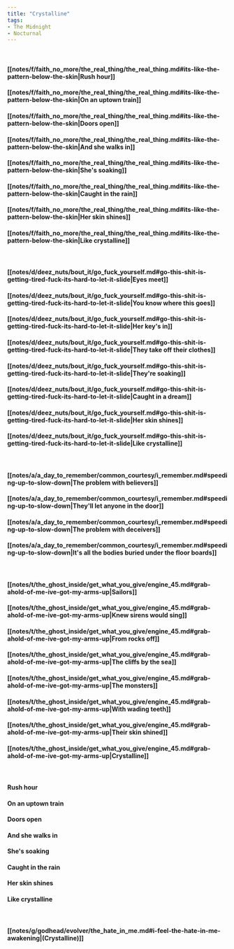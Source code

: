 ```yaml
---
title: "Crystalline"
tags:
- The Midnight
- Nocturnal
---
```

&nbsp;
#### [[notes/f/faith_no_more/the_real_thing/the_real_thing.md#its-like-the-pattern-below-the-skin|Rush hour]]
#### [[notes/f/faith_no_more/the_real_thing/the_real_thing.md#its-like-the-pattern-below-the-skin|On an uptown train]]
#### [[notes/f/faith_no_more/the_real_thing/the_real_thing.md#its-like-the-pattern-below-the-skin|Doors open]]
#### [[notes/f/faith_no_more/the_real_thing/the_real_thing.md#its-like-the-pattern-below-the-skin|And she walks in]]
#### [[notes/f/faith_no_more/the_real_thing/the_real_thing.md#its-like-the-pattern-below-the-skin|She's soaking]]
#### [[notes/f/faith_no_more/the_real_thing/the_real_thing.md#its-like-the-pattern-below-the-skin|Caught in the rain]]
#### [[notes/f/faith_no_more/the_real_thing/the_real_thing.md#its-like-the-pattern-below-the-skin|Her skin shines]]
#### [[notes/f/faith_no_more/the_real_thing/the_real_thing.md#its-like-the-pattern-below-the-skin|Like crystalline]]
&nbsp;
#### [[notes/d/deez_nuts/bout_it/go_fuck_yourself.md#go-this-shit-is-getting-tired-fuck-its-hard-to-let-it-slide|Eyes meet]]
#### [[notes/d/deez_nuts/bout_it/go_fuck_yourself.md#go-this-shit-is-getting-tired-fuck-its-hard-to-let-it-slide|You know where this goes]]
#### [[notes/d/deez_nuts/bout_it/go_fuck_yourself.md#go-this-shit-is-getting-tired-fuck-its-hard-to-let-it-slide|Her key's in]]
#### [[notes/d/deez_nuts/bout_it/go_fuck_yourself.md#go-this-shit-is-getting-tired-fuck-its-hard-to-let-it-slide|They take off their clothes]]
#### [[notes/d/deez_nuts/bout_it/go_fuck_yourself.md#go-this-shit-is-getting-tired-fuck-its-hard-to-let-it-slide|They're soaking]]
#### [[notes/d/deez_nuts/bout_it/go_fuck_yourself.md#go-this-shit-is-getting-tired-fuck-its-hard-to-let-it-slide|Caught in a dream]]
#### [[notes/d/deez_nuts/bout_it/go_fuck_yourself.md#go-this-shit-is-getting-tired-fuck-its-hard-to-let-it-slide|Her skin shines]]
#### [[notes/d/deez_nuts/bout_it/go_fuck_yourself.md#go-this-shit-is-getting-tired-fuck-its-hard-to-let-it-slide|Like crystalline]]
&nbsp;
#### [[notes/a/a_day_to_remember/common_courtesy/i_remember.md#speeding-up-to-slow-down|The problem with believers]]
#### [[notes/a/a_day_to_remember/common_courtesy/i_remember.md#speeding-up-to-slow-down|They'll let anyone in the door]]
#### [[notes/a/a_day_to_remember/common_courtesy/i_remember.md#speeding-up-to-slow-down|The problem with deceivers]]
#### [[notes/a/a_day_to_remember/common_courtesy/i_remember.md#speeding-up-to-slow-down|It's all the bodies buried under the floor boards]]
&nbsp;
#### [[notes/t/the_ghost_inside/get_what_you_give/engine_45.md#grab-ahold-of-me-ive-got-my-arms-up|Sailors]]
#### [[notes/t/the_ghost_inside/get_what_you_give/engine_45.md#grab-ahold-of-me-ive-got-my-arms-up|Knew sirens would sing]]
#### [[notes/t/the_ghost_inside/get_what_you_give/engine_45.md#grab-ahold-of-me-ive-got-my-arms-up|From rocks off]]
#### [[notes/t/the_ghost_inside/get_what_you_give/engine_45.md#grab-ahold-of-me-ive-got-my-arms-up|The cliffs by the sea]]
#### [[notes/t/the_ghost_inside/get_what_you_give/engine_45.md#grab-ahold-of-me-ive-got-my-arms-up|The monsters]]
#### [[notes/t/the_ghost_inside/get_what_you_give/engine_45.md#grab-ahold-of-me-ive-got-my-arms-up|With wading teeth]]
#### [[notes/t/the_ghost_inside/get_what_you_give/engine_45.md#grab-ahold-of-me-ive-got-my-arms-up|Their skin shined]]
#### [[notes/t/the_ghost_inside/get_what_you_give/engine_45.md#grab-ahold-of-me-ive-got-my-arms-up|Crystalline]]
&nbsp;
#### Rush hour
#### On an uptown train
#### Doors open
#### And she walks in
#### She's soaking
#### Caught in the rain
#### Her skin shines
#### Like crystalline
&nbsp;
#### [[notes/g/godhead/evolver/the_hate_in_me.md#i-feel-the-hate-in-me-awakening|(Crystalline)]]
